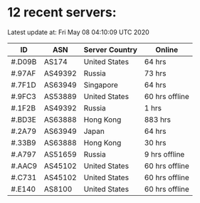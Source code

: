 # 12 recent servers:

Latest update at: Fri May 08 04:10:09 UTC 2020

| ID | ASN | Server Country | Online |
| -- | --- | -------------- | ------ |
| #.D09B | AS174 | United States | 64 hrs |
| #.97AF | AS49392 | Russia | 73 hrs |
| #.7F1D | AS63949 | Singapore | 64 hrs |
| #.9FC3 | AS53889 | United States | 60 hrs offline |
| #.1F2B | AS49392 | Russia | 1 hrs |
| #.BD3E | AS63888 | Hong Kong | 883 hrs |
| #.2A79 | AS63949 | Japan | 64 hrs |
| #.33B9 | AS63888 | Hong Kong | 30 hrs |
| #.A797 | AS51659 | Russia | 9 hrs offline |
| #.AAC9 | AS45102 | United States | 60 hrs offline |
| #.C731 | AS45102 | United States | 60 hrs offline |
| #.E140 | AS8100 | United States | 60 hrs offline |

